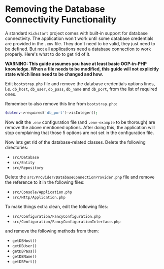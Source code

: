 # Removing the Database Connectivity Functionality

A standard `Kickstart` project comes with built-in support for database connectivity. The application won't work until
some database credentials are provided in the `.env` file. They don't need to be valid, they just need to be defined.
But not all applications need a database connection to work properly. Here's what to do to get rid of it.

**WARNING: This guide assumes you have at least basic OOP-in-PHP knowledge. When a file needs to be modified, this guide
will not explicitly state which lines need to be changed and how.**

Edit `bootstrap.php` file and remove the database credentials options lines, i.e. `db_host`, `db_user`, `db_pass`,
`db_name` and `db_port`, from the list of required ones.

Remember to also remove this line from `bootstrap.php`:

```php
$dotenv->required('db_port')->isInteger();
```

Now edit the `.env` configuration file (and `.env-example` to be thorough) are remove the above mentioned options. After
doing this, the application will stop complaining that those 5 options are not set in the configuration file.

Now lets get rid of the database-related classes. Delete the following directories:

* `src/Database`
* `src/Entity`
* `src/Repository`

Delete the `src/Provider/DatabaseConnectionProvider.php` file and remove the reference to it in the following files:

* `src/Console/Application.php`
* `src/Http/Application.php`

To make things extra clean, edit the following files:

* `src/Configuration/FancyConfiguration.php`
* `src/Configuration/FancyConfigurationInterface.php`

and remove the following methods from them:

* `getDBHost()`
* `getDBUser()`
* `getDBPass()`
* `getDBName()`
* `getDBPort()`
